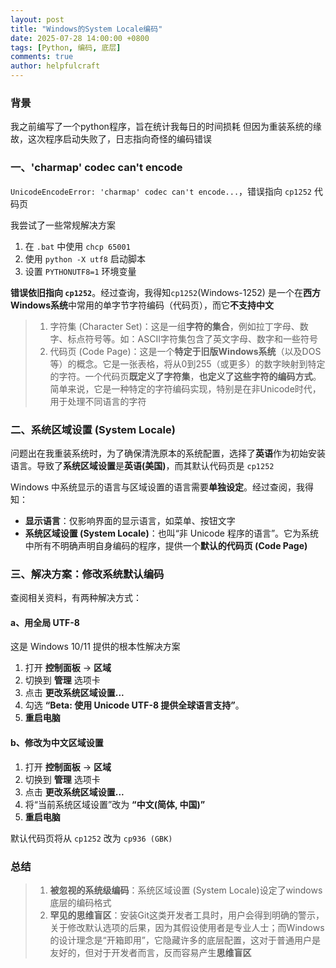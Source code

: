```yaml
---
layout: post
title: "Windows的System Locale编码"
date: 2025-07-28 14:00:00 +0800
tags: [Python, 编码, 底层]
comments: true
author: helpfulcraft
---
```

### 背景

我之前编写了一个python程序，旨在统计我每日的时间损耗
但因为重装系统的缘故，这次程序启动失败了，日志指向奇怪的编码错误

### 一、'charmap' codec can't encode

`UnicodeEncodeError: 'charmap' codec can't encode...`，错误指向 `cp1252` 代码页

我尝试了一些常规解决方案

1.  在 `.bat` 中使用 `chcp 65001`
2.  使用 `python -X utf8` 启动脚本
3.  设置 `PYTHONUTF8=1` 环境变量

**错误依旧指向 `cp1252`**。经过查询，我得知`cp1252`(Windows-1252) 是一个在**西方Windows系统**中常用的单字节字符编码（代码页），而它**不支持中文**

>1. 字符集 (Character Set)：这是一组**字符的集合**，例如拉丁字母、数字、标点符号等。如：ASCII字符集包含了英文字母、数字和一些符号
>2. 代码页 (Code Page)：这是一个**特定于旧版Windows系统**（以及DOS等）的概念。它是一张表格，将从0到255（或更多）的数字映射到特定的字符。一个代码页**既定义了字符集**，**也定义了这些字符的编码方式**。简单来说，它是一种特定的字符编码实现，特别是在非Unicode时代，用于处理不同语言的字符

### 二、系统区域设置 (System Locale)

问题出在我重装系统时，为了确保清洗原本的系统配置，选择了**英语**作为初始安装语言。导致了**系统区域设置**是**英语(美国)**，而其默认代码页是 `cp1252`

Windows 中系统显示的语言与区域设置的语言需要**单独设定**。经过查阅，我得知：

*   **显示语言**：仅影响界面的显示语言，如菜单、按钮文字
*   **系统区域设置 (System Locale)**：也叫“非 Unicode 程序的语言”。它为系统中所有不明确声明自身编码的程序，提供一个**默认的代码页 (Code Page)**

### 三、解决方案：修改系统默认编码

查阅相关资料，有两种解决方式：

#### a、用全局 UTF-8

这是 Windows 10/11 提供的根本性解决方案

1.  打开 **控制面板** → **区域**
2.  切换到 **管理** 选项卡
3.  点击 **更改系统区域设置...**
4.  勾选 **“Beta: 使用 Unicode UTF-8 提供全球语言支持”**。
5.  **重启电脑**

#### b、修改为中文区域设置


1.  打开 **控制面板** → **区域**
2.  切换到 **管理** 选项卡
3.  点击 **更改系统区域设置...**
4.  将“当前系统区域设置”改为 **“中文(简体, 中国)”**
5.  **重启电脑**

默认代码页将从 `cp1252` 改为 `cp936 (GBK)`

### 总结

>1.  **被忽视的系统级编码**：系统区域设置 (System Locale)设定了windows底层的编码格式
>2.  **罕见的思维盲区**：安装Git这类开发者工具时，用户会得到明确的警示，关于修改默认选项的后果，因为其假设使用者是专业人士；而Windows的设计理念是“开箱即用”，它隐藏许多的底层配置，这对于普通用户是友好的，但对于开发者而言，反而容易产生**思维盲区**
